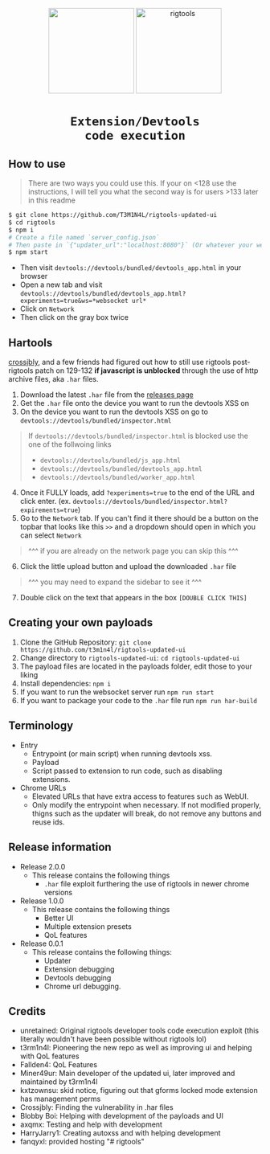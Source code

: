 <p align=center><img src="https://raw.githubusercontent.com/T3M1N4L/rigtools-updated-ui/refs/heads/main/rigtools-bounce.gif" height="170vh"/> <img alt="rigtools" src="https://github.com/user-attachments/assets/f491a85e-9fd7-4fe4-979f-1fa70a1b630e"  PRAHITS RIGTOOOLS height="170vh"></p>

# <p align=center><code>Extension/Devtools code execution</code></p> 
## How to use

> There are two ways you could use this. If your on <128 use the instructions, I will tell you what the second way is for users >133 later in this readme
```sh
$ git clone https://github.com/T3M1N4L/rigtools-updated-ui 
$ cd rigtools
$ npm i
# Create a file named `server_config.json`
# Then paste in `{"updater_url":"localhost:8080"}` (Or whatever your websocket URL is)
$ npm start
```
- Then visit `devtools://devtools/bundled/devtools_app.html` in your browser
- Open a new tab and visit `devtools://devtools/bundled/devtools_app.html?experiments=true&ws=*websocket url*`
- Click on `Network`
- Then click on the gray box twice

## Hartools
[crossjbly](https://github.com/crossjbly/), and a few friends had figured out how to still use rigtools post-rigtools patch on 129-132 **if javascript is unblocked** through the use of http archive files, aka `.har` files. 
1. Download the latest `.har` file from the [releases page](https://github.com/t3m1n4l/rigtools-updated-ui/releases/latest/)
2. Get the `.har` file onto the device you want to run the devtools XSS on
3. On the device you want to run the devtools XSS on go to `devtools://devtools/bundled/inspector.html`
> If `devtools://devtools/bundled/inspector.html` is blocked use the one of the follwoing links
> * `devtools://devtools/bundled/js_app.html`
> * `devtools://devtools/bundled/devtools_app.html`
> * `devtools://devtools/bundled/worker_app.html`
4. Once it FULLY loads, add `?experiments=true` to the end of the URL and click enter. (ex. `devtools://devtools/bundled/inspector.html?expirements=true`)
5. Go to the `Network` tab. If you can't find it there should be a button on the topbar that looks like this `>>` and a dropdown should open in which you can select `Network`
> ^^^ if you are already on the network page you can skip this ^^^
6. Click the little upload button and upload the downloaded `.har` file
> ^^^ you may need to expand the sidebar to see it ^^^
7. Double click on the text that appears in the box `[DOUBLE CLICK THIS]`

## Creating your own payloads
1. Clone the GitHub Repository: `git clone https://github.com/t3m1n4l/rigtools-updated-ui`
2. Change directory to `rigtools-updated-ui`: `cd rigtools-updated-ui`
3. The payload files are located in the payloads folder, edit those to your liking
4. Install dependencies: `npm i`
5. If you want to run the websocket server run `npm run start`
6. If you want to package your code to the `.har` file run `npm run har-build`

## Terminology
- Entry
  - Entrypoint (or main script) when running devtools xss.
  - Payload
  - Script passed to extension to run code, such as disabling extensions.
- Chrome URLs
  - Elevated URLs that have extra access to features such as WebUI.
  - Only modify the entrypoint when necessary. If not modified properly, thigns such as the updater will break, do not remove any buttons and reuse ids.

## Release information
- Release 2.0.0
  - This release contains the following things
    - `.har` file exploit furthering the use of rigtools in newer chrome versions
- Release 1.0.0
  - This release contains the following things
    - Better UI
    - Multiple extension presets
    - QoL features
- Release 0.0.1
  - This release contains the following things:
    - Updater
    - Extension debugging
    - Devtools debugging
    - Chrome url debugging.

## Credits
  - unretained: Original rigtools developer tools code execution exploit (this literally wouldn't have been possible without rigtools lol)
  - t3rm1n4l: Pioneering the new repo as well as improving ui and helping with QoL features 
  - Fallden4: QoL Features
  - Miner49ur: Main developer of the updated ui, later improved and maintained by t3rm1n4l
  - kxtzownsu: skid notice, figuring out that gforms locked mode extension has management perms
  - Crossjbly: Finding the vulnerability in .har files
  - Blobby Boi: Helping with development of the payloads and UI
  - axqmx: Testing and help with development
  - HarryJarry1: Creating autoxss and with helping development
  - fanqyxl: provided hosting
"# rigtools" 
